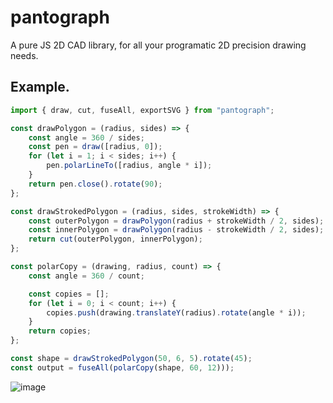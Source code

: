 # pantograph

A pure JS 2D CAD library, for all your programatic 2D precision drawing needs.

## Example.

```js
import { draw, cut, fuseAll, exportSVG } from "pantograph";

const drawPolygon = (radius, sides) => {
    const angle = 360 / sides;
    const pen = draw([radius, 0]);
    for (let i = 1; i < sides; i++) {
        pen.polarLineTo([radius, angle * i]);
    }
    return pen.close().rotate(90);
};

const drawStrokedPolygon = (radius, sides, strokeWidth) => {
    const outerPolygon = drawPolygon(radius + strokeWidth / 2, sides);
    const innerPolygon = drawPolygon(radius - strokeWidth / 2, sides);
    return cut(outerPolygon, innerPolygon);
};

const polarCopy = (drawing, radius, count) => {
    const angle = 360 / count;

    const copies = [];
    for (let i = 0; i < count; i++) {
        copies.push(drawing.translateY(radius).rotate(angle * i));
    }
    return copies;
};

const shape = drawStrokedPolygon(50, 6, 5).rotate(45);
const output = fuseAll(polarCopy(shape, 60, 12)));
```

![image](https://user-images.githubusercontent.com/263325/230384681-ef34bada-bc33-479a-8741-58011812886d.svg)
